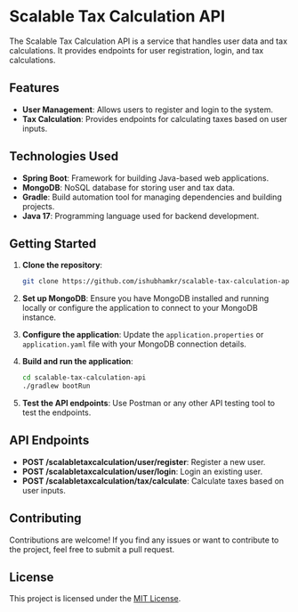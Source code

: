 # Scalable Tax Calculation API

The Scalable Tax Calculation API is a service that handles user data and tax calculations. It provides endpoints for user registration, login, and tax calculations.

## Features

- **User Management**: Allows users to register and login to the system.
- **Tax Calculation**: Provides endpoints for calculating taxes based on user inputs.

## Technologies Used

- **Spring Boot**: Framework for building Java-based web applications.
- **MongoDB**: NoSQL database for storing user and tax data.
- **Gradle**: Build automation tool for managing dependencies and building projects.
- **Java 17**: Programming language used for backend development.

## Getting Started

1. **Clone the repository**:

    ```bash
    git clone https://github.com/ishubhamkr/scalable-tax-calculation-api.git
    ```

2. **Set up MongoDB**: Ensure you have MongoDB installed and running locally or configure the application to connect to your MongoDB instance.

3. **Configure the application**: Update the `application.properties` or `application.yaml` file with your MongoDB connection details.

4. **Build and run the application**:

    ```bash
    cd scalable-tax-calculation-api
    ./gradlew bootRun
    ```

5. **Test the API endpoints**: Use Postman or any other API testing tool to test the endpoints.

## API Endpoints

- **POST /scalabletaxcalculation/user/register**: Register a new user.
- **POST /scalabletaxcalculation/user/login**: Login an existing user.
- **POST /scalabletaxcalculation/tax/calculate**: Calculate taxes based on user inputs.

## Contributing

Contributions are welcome! If you find any issues or want to contribute to the project, feel free to submit a pull request.

## License

This project is licensed under the [MIT License](LICENSE).

